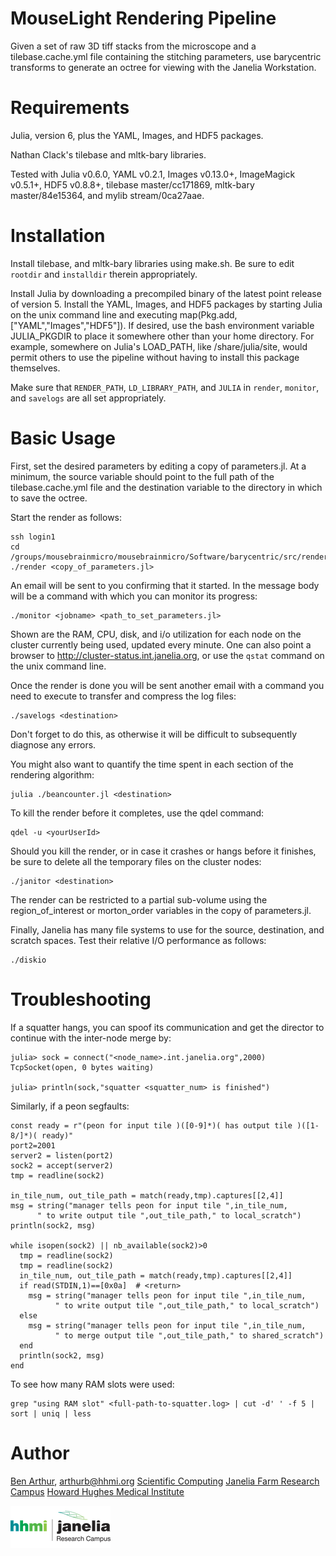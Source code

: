 MouseLight Rendering Pipeline
=============================

Given a set of raw 3D tiff stacks from the microscope and a tilebase.cache.yml
file containing the stitching parameters, use barycentric transforms to
generate an octree for viewing with the Janelia Workstation.

Requirements
============

Julia, version 6, plus the YAML, Images, and HDF5 packages.

Nathan Clack's tilebase and mltk-bary libraries.

Tested with Julia v0.6.0, YAML v0.2.1, Images v0.13.0+, ImageMagick v0.5.1+,
HDF5 v0.8.8+, tilebase master/cc171869, mltk-bary master/84e15364, and
mylib stream/0ca27aae.


Installation
============

Install tilebase, and mltk-bary libraries using make.sh.  Be sure
to edit ```rootdir``` and ```installdir``` therein appropriately.

Install Julia by downloading a precompiled binary of the latest point release
of version 5.  Install the YAML, Images, and HDF5 packages by starting Julia
on the unix command line and executing map(Pkg.add,["YAML","Images","HDF5"]).
If desired, use the bash environment variable JULIA_PKGDIR to place it
somewhere other than your home directory.  For example, somewhere on Julia's
LOAD_PATH, like <julia-install-dir>/share/julia/site, would permit others
to use the pipeline without having to install this package themselves.

Make sure that ```RENDER_PATH```, ```LD_LIBRARY_PATH```, and ```JULIA```
in ```render```, ```monitor```, and ```savelogs``` are all
set appropriately.


Basic Usage
===========

First, set the desired parameters by editing a copy of parameters.jl.
At a minimum, the source variable should point to the full path of the
tilebase.cache.yml file and the destination variable to the directory in
which to save the octree.

Start the render as follows:

```
ssh login1
cd /groups/mousebrainmicro/mousebrainmicro/Software/barycentric/src/render
./render <copy_of_parameters.jl>
```

An email will be sent to you confirming that it started.  In the message
body will be a command with which you can monitor its progress:

```
./monitor <jobname> <path_to_set_parameters.jl>
```

Shown are the RAM, CPU, disk, and i/o utilization for each node on the
cluster currently being used, updated every minute.  One can also point a
browser to http://cluster-status.int.janelia.org, or use the ```qstat```
command on the unix command line.

Once the render is done you will be sent another email with a command you
need to execute to transfer and compress the log files:

```
./savelogs <destination>
```

Don't forget to do this, as otherwise it will be difficult to subsequently
diagnose any errors.

You might also want to quantify the time spent in each section of the rendering
algorithm:

```
julia ./beancounter.jl <destination>
```

To kill the render before it completes, use the qdel command:

```
qdel -u <yourUserId>
```

Should you kill the render, or in case it crashes or hangs before it finishes,
be sure to delete all the temporary files on the cluster nodes:

```
./janitor <destination>
```

The render can be restricted to a partial sub-volume using the
region_of_interest or morton_order variables in the copy of parameters.jl.

Finally, Janelia has many file systems to use for the source, destination, and
scratch spaces.  Test their relative I/O performance as follows:

```
./diskio
```


Troubleshooting
===============

If a squatter hangs, you can spoof its communication and get the director to continue
with the inter-node merge by:

```
julia> sock = connect("<node_name>.int.janelia.org",2000)
TcpSocket(open, 0 bytes waiting)

julia> println(sock,"squatter <squatter_num> is finished")
```


Similarly, if a peon segfaults:

```
const ready = r"(peon for input tile )([0-9]*)( has output tile )([1-8/]*)( ready)"
port2=2001
server2 = listen(port2)
sock2 = accept(server2)
tmp = readline(sock2)

in_tile_num, out_tile_path = match(ready,tmp).captures[[2,4]]
msg = string("manager tells peon for input tile ",in_tile_num,
      " to write output tile ",out_tile_path," to local_scratch")
println(sock2, msg)

while isopen(sock2) || nb_available(sock2)>0
  tmp = readline(sock2)
  tmp = readline(sock2)
  in_tile_num, out_tile_path = match(ready,tmp).captures[[2,4]]
  if read(STDIN,1)==[0x0a]  # <return>
    msg = string("manager tells peon for input tile ",in_tile_num,
          " to write output tile ",out_tile_path," to local_scratch")
  else
    msg = string("manager tells peon for input tile ",in_tile_num,
          " to merge output tile ",out_tile_path," to shared_scratch")
  end
  println(sock2, msg)
end
```


To see how many RAM slots were used:

```
grep "using RAM slot" <full-path-to-squatter.log> | cut -d' ' -f 5 | sort | uniq | less
```


Author
======

[Ben Arthur](http://www.janelia.org/people/research-resources-staff/ben-arthur), arthurb@hhmi.org
[Scientific Computing](http://www.janelia.org/research-resources/computing-resources)
[Janelia Farm Research Campus](http://www.janelia.org)
[Howard Hughes Medical Institute](http://www.hhmi.org)

[![Picture](/hhmi_janelia_160px.png)](http://www.janelia.org)
